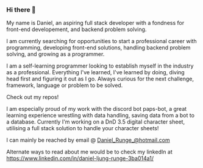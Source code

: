 ### Hi there 👋

My name is Daniel, an aspiring full stack developer with a fondness for front-end developement, and backend problem solving.

I am currently searching for opportunities to start a professional career with programming, developing front-end solutions, handling backend problem solving, and growing as a programmer.

I am a self-learning programmer looking to establish myself in the industry as a professional. 
Everything I've learned, I've learned by doing, diving head first and figuring it out as I go.
Always curious for the next challenge, framework, language or problem to be solved.


Check out my repos!

I am especially proud of my work with the discord bot paps-bot, a great learning experience wrestling with data handling, saving data from a bot to a database.
Currently I'm working on a DnD 3.5 digital character sheet, utilising a full stack solution to handle your character sheets!


I can mainly be reached by email 
@ Daniel_Runge_@hotmail.com

Alternate ways to read about me would be to check my linkedIn at
https://www.linkedin.com/in/daniel-ljung-runge-3ba014a1/

<!--
**DanishKodeMonkey/DanishKodeMonkey** is a ✨ _special_ ✨ repository because its `README.md` (this file) appears on your GitHub profile.

Here are some ideas to get you started:

- 🔭 I’m currently working on ...
- 🌱 I’m currently learning ...
- 👯 I’m looking to collaborate on ...
- 🤔 I’m looking for help with ...
- 💬 Ask me about ...
- 📫 How to reach me: ...
- 😄 Pronouns: ...
- ⚡ Fun fact: ...
-->
